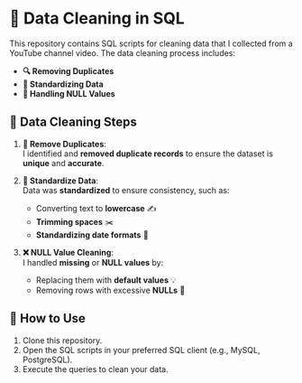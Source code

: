 # 🌟 Data Cleaning in SQL

This repository contains SQL scripts for cleaning data that I collected from a YouTube channel video. The data cleaning process includes:

- **🔍 Removing Duplicates**
- **📝 Standardizing Data**
- **🚫 Handling NULL Values**

## 🧹 Data Cleaning Steps

1. **🔄 Remove Duplicates**:  
   I identified and **removed duplicate records** to ensure the dataset is **unique** and **accurate**.

2. **🔡 Standardize Data**:  
   Data was **standardized** to ensure consistency, such as:
   - Converting text to **lowercase** ✍️
   - **Trimming spaces** ✂️
   - **Standardizing date formats** 📅

3. **❌ NULL Value Cleaning**:  
   I handled **missing** or **NULL values** by:
   - Replacing them with **default values** 💡
   - Removing rows with excessive **NULLs** 🚫
  
## 🚀 How to Use

1. Clone this repository.
2. Open the SQL scripts in your preferred SQL client (e.g., MySQL, PostgreSQL).
3. Execute the queries to clean your data.